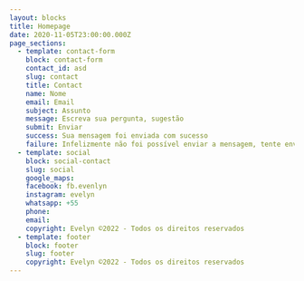 ```yaml
---
layout: blocks
title: Homepage
date: 2020-11-05T23:00:00.000Z
page_sections:
  - template: contact-form
    block: contact-form
    contact_id: asd
    slug: contact
    title: Contact
    name: Nome
    email: Email
    subject: Assunto
    message: Escreva sua pergunta, sugestão
    submit: Enviar
    success: Sua mensagem foi enviada com sucesso
    failure: Infelizmente não foi possível enviar a mensagem, tente enviar para email@email.com
  - template: social
    block: social-contact
    slug: social
    google_maps:
    facebook: fb.evenlyn
    instagram: evelyn
    whatsapp: +55
    phone:
    email:
    copyright: Evelyn ©2022 - Todos os direitos reservados
  - template: footer
    block: footer
    slug: footer
    copyright: Evelyn ©2022 - Todos os direitos reservados    
---
```

